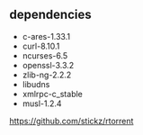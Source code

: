 ## dependencies

- c-ares-1.33.1
- curl-8.10.1 
- ncurses-6.5 
- openssl-3.3.2 
- zlib-ng-2.2.2
- libudns 
- xmlrpc-c_stable
- musl-1.2.4

https://github.com/stickz/rtorrent

